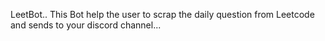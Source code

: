 LeetBot..
This Bot help the user to scrap the daily question from Leetcode and sends to your discord channel...
